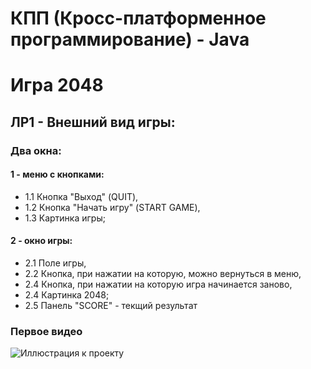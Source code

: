 # КПП (Кросс-платформенное программирование) - Java
# Игра 2048
## ЛР1 - Внешний вид игры:
###  Два окна: 
#### 1 - меню с кнопками:
  * 1.1 Кнопка "Выход" (QUIT),
  * 1.2 Кнопка "Начать игру" (START GAME),
  * 1.3 Картинка игры;
#### 2 - окно игры:
  * 2.1 Поле игры,
  * 2.2 Кнопка, при нажатии на которую, можно вернуться в меню,
  * 2.4 Кнопка, при нажатии на которую игра начинается заново,
  * 2.4 Картинка 2048;
  * 2.5 Панель "SCORE" - текщий результат
### Первое видео
![Иллюстрация к проекту](https://www.youtube.com/watch?v=lQ2jSbD_ANU)
